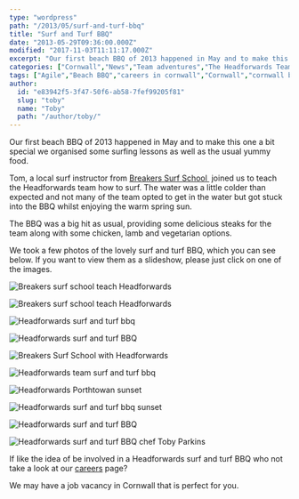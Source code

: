 ```yaml
---
type: "wordpress"
path: "/2013/05/surf-and-turf-bbq"
title: "Surf and Turf BBQ"
date: "2013-05-29T09:36:00.000Z"
modified: "2017-11-03T11:11:17.000Z"
excerpt: "Our first beach BBQ of 2013 happened in May and to make this one a bit special we organised some surfing lessons as well as the usual yummy food. Tom, a local surf instructor from Breakers Surf School  joined us to teach the Headforwards team how to surf. The water was a little colder than expected …"
categories: ["Cornwall","News","Team adventures","The Headforwards Team"]
tags: ["Agile","Beach BBQ","careers in cornwall","Cornwall","cornwall bbq","Developers","Headforwards","Headforwards Team","headforwards team bbq","jobs in cornwall","software companies cornwall","software companies uk","Software Cornwall","software in cornwall","software jobs","software jobs cornwall","software jobs in cornwall","surf and turf","surf and turf bbq","surf and turf team bbq","work activities"]
author:
  id: "e83942f5-3f47-50f6-ab58-7fef99205f81"
  slug: "toby"
  name: "Toby"
  path: "/author/toby/"
---
```

Our first beach BBQ of 2013 happened in May and to make this one a bit special we organised some surfing lessons as well as the usual yummy food.

Tom, a local surf instructor from [Breakers Surf School ](http://surf-lessons.co.uk/) joined us to teach the Headforwards team how to surf. The water was a little colder than expected and not many of the team opted to get in the water but got stuck into the BBQ whilst enjoying the warm spring sun.

The BBQ was a big hit as usual, providing some delicious steaks for the team along with some chicken, lamb and vegetarian options.

We took a few photos of the lovely surf and turf BBQ, which you can see below. If you want to view them as a slideshow, please just click on one of the images.


<section class="gallery">


![Breakers surf school teach Headforwards](/wp-content/uploads/2013/07/tomblazej.jpg)

![Breakers surf school teach Headforwards](/wp-content/uploads/2013/07/surflesson.jpg)

![Headforwards surf and turf bbq](/wp-content/uploads/2013/07/everyone.jpg)

![Headforwards surf and turf BBQ](/wp-content/uploads/2013/07/simon_kartick.jpg)

![Breakers Surf School with Headforwards ](/wp-content/uploads/2013/05/Headforwards-Breakers-surf-lesson.jpg)

![Headforwards team surf and turf bbq](/wp-content/uploads/2013/05/Headforwards-surf-and-turn-BBQ.jpg)

![Headforwards Porthtowan sunset](/wp-content/uploads/2013/05/Headforwards-Porthtowan-sunset.jpg)

![Headforwards surf and turf bbq sunset](/wp-content/uploads/2013/05/Headforwards-beach-BBQ-sunset.jpg)

![Headforwards surf and turf BBQ](/wp-content/uploads/2013/05/glensurfing.jpg)

![Headforwards surf and turf BBQ chef Toby Parkins](/wp-content/uploads/2013/07/bbq.jpg)

</section>



If like the idea of be involved in a Headforwards surf and turf BBQ who not take a look at our [careers](http://www.headforwards.com/careers/) page?

We may have a job vacancy in Cornwall that is perfect for you.
